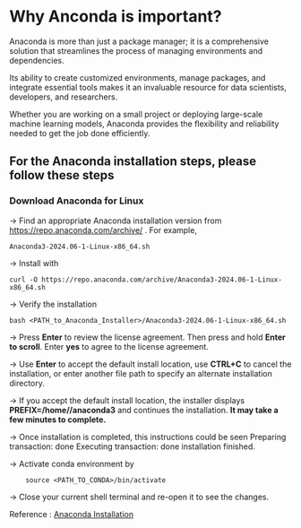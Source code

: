# Why Anconda is important?
Anaconda is more than just a package manager; it is a comprehensive solution that streamlines the process of managing environments and dependencies. 

Its ability to create customized environments, manage packages, and integrate essential tools makes it an invaluable resource for data scientists, developers, and researchers. 

Whether you are working on a small project or deploying large-scale machine learning models, Anaconda provides the flexibility and reliability needed to get the job done efficiently.

## For the Anaconda installation steps, please follow these steps

### Download Anaconda for Linux

-> Find an appropriate Anaconda installation version from https://repo.anaconda.com/archive/ . For example, 

    Anaconda3-2024.06-1-Linux-x86_64.sh

-> Install with 
    
    curl -O https://repo.anaconda.com/archive/Anaconda3-2024.06-1-Linux-x86_64.sh

-> Verify the installation 

    bash <PATH_to_Anaconda_Installer>/Anaconda3-2024.06-1-Linux-x86_64.sh

-> Press **Enter** to review the license agreement. Then press and hold **Enter to scroll**. Enter **yes** to agree to the license agreement.

-> Use **Enter** to accept the default install location, use **CTRL+C** to cancel the installation, or enter another file path to specify an alternate installation directory. 

-> If you accept the default install location, the installer displays **PREFIX=/home/<USER>/anaconda3** and continues the installation. **It may take a few minutes to complete.**

-> Once installation is completed, this instructions could be seen
    Preparing transaction: done
    Executing transaction: done
    installation finished.

-> Activate conda environment by
    
        source <PATH_TO_CONDA>/bin/activate

-> Close your current shell terminal and re-open it to see the changes. 


Reference : [Anaconda Installation](https://docs.anaconda.com/anaconda/install/linux/)


